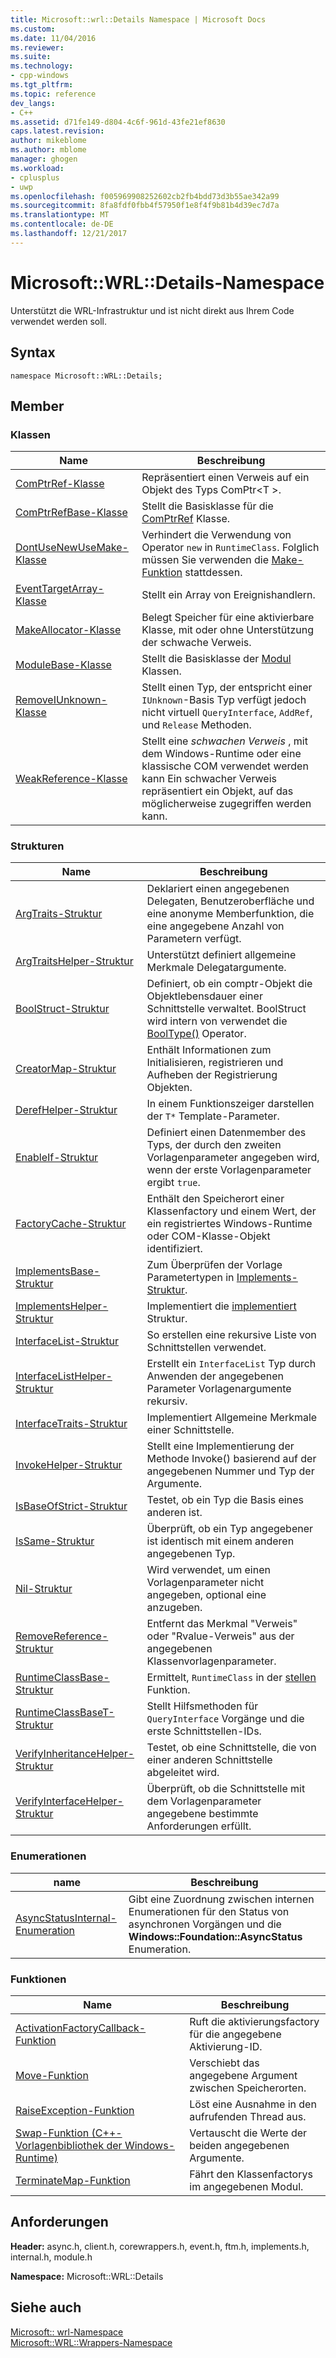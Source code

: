 ```yaml
---
title: Microsoft::wrl::Details Namespace | Microsoft Docs
ms.custom: 
ms.date: 11/04/2016
ms.reviewer: 
ms.suite: 
ms.technology:
- cpp-windows
ms.tgt_pltfrm: 
ms.topic: reference
dev_langs:
- C++
ms.assetid: d71fe149-d804-4c6f-961d-43fe21ef8630
caps.latest.revision: 
author: mikeblome
ms.author: mblome
manager: ghogen
ms.workload:
- cplusplus
- uwp
ms.openlocfilehash: f005969908252602cb2fb4bdd73d3b55ae342a99
ms.sourcegitcommit: 8fa8fdf0fbb4f57950f1e8f4f9b81b4d39ec7d7a
ms.translationtype: MT
ms.contentlocale: de-DE
ms.lasthandoff: 12/21/2017
---
```

# <a name="microsoftwrldetails-namespace"></a>Microsoft::WRL::Details-Namespace
Unterstützt die WRL-Infrastruktur und ist nicht direkt aus Ihrem Code verwendet werden soll.  
  
## <a name="syntax"></a>Syntax  
  
```  
namespace Microsoft::WRL::Details;  
```  
  
## <a name="members"></a>Member  
  
### <a name="classes"></a>Klassen  
  
|Name|Beschreibung|  
|----------|-----------------|  
|[ComPtrRef-Klasse](../windows/comptrref-class.md)|Repräsentiert einen Verweis auf ein Objekt des Typs ComPtr\<T >.|  
|[ComPtrRefBase-Klasse](../windows/comptrrefbase-class.md)|Stellt die Basisklasse für die [ComPtrRef](../windows/comptrref-class.md) Klasse.|  
|[DontUseNewUseMake-Klasse](../windows/dontusenewusemake-class.md)|Verhindert die Verwendung von Operator `new` in `RuntimeClass`. Folglich müssen Sie verwenden die [Make-Funktion](../windows/make-function.md) stattdessen.|  
|[EventTargetArray-Klasse](../windows/eventtargetarray-class.md)|Stellt ein Array von Ereignishandlern.|  
|[MakeAllocator-Klasse](../windows/makeallocator-class.md)|Belegt Speicher für eine aktivierbare Klasse, mit oder ohne Unterstützung der schwache Verweis.|  
|[ModuleBase-Klasse](../windows/modulebase-class.md)|Stellt die Basisklasse der [Modul](../windows/module-class.md) Klassen.|  
|[RemoveIUnknown-Klasse](../windows/removeiunknown-class.md)|Stellt einen Typ, der entspricht einer `IUnknown`-Basis Typ verfügt jedoch nicht virtuell `QueryInterface`, `AddRef`, und `Release` Methoden.|  
|[WeakReference-Klasse](../windows/weakreference-class1.md)|Stellt eine *schwachen Verweis* , mit dem Windows-Runtime oder eine klassische COM verwendet werden kann Ein schwacher Verweis repräsentiert ein Objekt, auf das möglicherweise zugegriffen werden kann.|  
  
### <a name="structures"></a>Strukturen  
  
|Name|Beschreibung|  
|----------|-----------------|  
|[ArgTraits-Struktur](../windows/argtraits-structure.md)|Deklariert einen angegebenen Delegaten, Benutzeroberfläche und eine anonyme Memberfunktion, die eine angegebene Anzahl von Parametern verfügt.|  
|[ArgTraitsHelper-Struktur](../windows/argtraitshelper-structure.md)|Unterstützt definiert allgemeine Merkmale Delegatargumente.|  
|[BoolStruct-Struktur](../windows/boolstruct-structure.md)|Definiert, ob ein comptr-Objekt die Objektlebensdauer einer Schnittstelle verwaltet. BoolStruct wird intern von verwendet die [BoolType()](../windows/comptr-operator-microsoft-wrl-details-booltype-operator.md) Operator.|  
|[CreatorMap-Struktur](../windows/creatormap-structure.md)|Enthält Informationen zum Initialisieren, registrieren und Aufheben der Registrierung Objekten.|  
|[DerefHelper-Struktur](../windows/derefhelper-structure.md)|In einem Funktionszeiger darstellen der `T*` Template-Parameter.|  
|[EnableIf-Struktur](../windows/enableif-structure.md)|Definiert einen Datenmember des Typs, der durch den zweiten Vorlagenparameter angegeben wird, wenn der erste Vorlagenparameter ergibt `true`.|  
|[FactoryCache-Struktur](../windows/factorycache-structure.md)|Enthält den Speicherort einer Klassenfactory und einem Wert, der ein registriertes Windows-Runtime oder COM-Klasse-Objekt identifiziert.|  
|[ImplementsBase-Struktur](../windows/implementsbase-structure.md)|Zum Überprüfen der Vorlage Parametertypen in [Implements-Struktur](../windows/implements-structure.md).|  
|[ImplementsHelper-Struktur](../windows/implementshelper-structure.md)|Implementiert die [implementiert](../windows/implements-structure.md) Struktur.|  
|[InterfaceList-Struktur](../windows/interfacelist-structure.md)|So erstellen eine rekursive Liste von Schnittstellen verwendet.|  
|[InterfaceListHelper-Struktur](../windows/interfacelisthelper-structure.md)|Erstellt ein `InterfaceList` Typ durch Anwenden der angegebenen Parameter Vorlagenargumente rekursiv.|  
|[InterfaceTraits-Struktur](../windows/interfacetraits-structure.md)|Implementiert Allgemeine Merkmale einer Schnittstelle.|  
|[InvokeHelper-Struktur](../windows/invokehelper-structure.md)|Stellt eine Implementierung der Methode Invoke() basierend auf der angegebenen Nummer und Typ der Argumente.|  
|[IsBaseOfStrict-Struktur](../windows/isbaseofstrict-structure.md)|Testet, ob ein Typ die Basis eines anderen ist.|  
|[IsSame-Struktur](../windows/issame-structure.md)|Überprüft, ob ein Typ angegebener ist identisch mit einem anderen angegebenen Typ.|  
|[Nil-Struktur](../windows/nil-structure.md)|Wird verwendet, um einen Vorlagenparameter nicht angegeben, optional eine anzugeben.|  
|[RemoveReference-Struktur](../windows/removereference-structure.md)|Entfernt das Merkmal "Verweis" oder "Rvalue-Verweis" aus der angegebenen Klassenvorlagenparameter.|  
|[RuntimeClassBase-Struktur](../windows/runtimeclassbase-structure.md)|Ermittelt, `RuntimeClass` in der [stellen](../windows/make-function.md) Funktion.|  
|[RuntimeClassBaseT-Struktur](../windows/runtimeclassbaset-structure.md)|Stellt Hilfsmethoden für `QueryInterface` Vorgänge und die erste Schnittstellen-IDs.|  
|[VerifyInheritanceHelper-Struktur](../windows/verifyinheritancehelper-structure.md)|Testet, ob eine Schnittstelle, die von einer anderen Schnittstelle abgeleitet wird.|  
|[VerifyInterfaceHelper-Struktur](../windows/verifyinterfacehelper-structure.md)|Überprüft, ob die Schnittstelle mit dem Vorlagenparameter angegebene bestimmte Anforderungen erfüllt.|  
  
### <a name="enumerations"></a>Enumerationen  
  
|name|Beschreibung|  
|----------|-----------------|  
|[AsyncStatusInternal-Enumeration](../windows/asyncstatusinternal-enumeration.md)|Gibt eine Zuordnung zwischen internen Enumerationen für den Status von asynchronen Vorgängen und die **Windows::Foundation::AsyncStatus** Enumeration.|  
  
### <a name="functions"></a>Funktionen  
  
|Name|Beschreibung|  
|----------|-----------------|  
|[ActivationFactoryCallback-Funktion](../windows/activationfactorycallback-function.md)|Ruft die aktivierungsfactory für die angegebene Aktivierung-ID.|  
|[Move-Funktion](../windows/move-function.md)|Verschiebt das angegebene Argument zwischen Speicherorten.|  
|[RaiseException-Funktion](../windows/raiseexception-function.md)|Löst eine Ausnahme in den aufrufenden Thread aus.|  
|[Swap-Funktion (C++-Vorlagenbibliothek der Windows-Runtime)](../windows/swap-function-windows-runtime-cpp-template-library.md)|Vertauscht die Werte der beiden angegebenen Argumente.|  
|[TerminateMap-Funktion](../windows/terminatemap-function.md)|Fährt den Klassenfactorys im angegebenen Modul.|  
  
## <a name="requirements"></a>Anforderungen  
 **Header:** async.h, client.h, corewrappers.h, event.h, ftm.h, implements.h, internal.h, module.h  
  
 **Namespace:** Microsoft::WRL::Details  
  
## <a name="see-also"></a>Siehe auch  
 [Microsoft:: wrl-Namespace](../windows/microsoft-wrl-namespace.md)   
 [Microsoft::WRL::Wrappers-Namespace](../windows/microsoft-wrl-wrappers-namespace.md)
